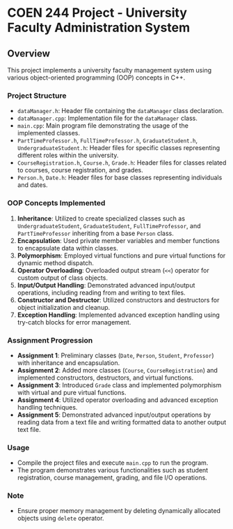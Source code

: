 # COEN 244 Project - University Faculty Administration System

## Overview
This project implements a university faculty management system using various object-oriented programming (OOP) concepts in C++.

### Project Structure
- `dataManager.h`: Header file containing the `dataManager` class declaration.
- `dataManager.cpp`: Implementation file for the `dataManager` class.
- `main.cpp`: Main program file demonstrating the usage of the implemented classes.
- `PartTimeProfessor.h`, `FullTimeProfessor.h`, `GraduateStudent.h`, `UndergraduateStudent.h`: Header files for specific classes representing different roles within the university.
- `CourseRegistration.h`, `Course.h`, `Grade.h`: Header files for classes related to courses, course registration, and grades.
- `Person.h`, `Date.h`: Header files for base classes representing individuals and dates.

### OOP Concepts Implemented
1. **Inheritance**: Utilized to create specialized classes such as `UndergraduateStudent`, `GraduateStudent`, `FullTimeProfessor`, and `PartTimeProfessor` inheriting from a base `Person` class.
2. **Encapsulation**: Used private member variables and member functions to encapsulate data within classes.
3. **Polymorphism**: Employed virtual functions and pure virtual functions for dynamic method dispatch.
4. **Operator Overloading**: Overloaded output stream (`<<`) operator for custom output of class objects.
5. **Input/Output Handling**: Demonstrated advanced input/output operations, including reading from and writing to text files.
6. **Constructor and Destructor**: Utilized constructors and destructors for object initialization and cleanup.
7. **Exception Handling**: Implemented advanced exception handling using try-catch blocks for error management.

### Assignment Progression
- **Assignment 1**: Preliminary classes (`Date`, `Person`, `Student`, `Professor`) with inheritance and encapsulation.
- **Assignment 2**: Added more classes (`Course`, `CourseRegistration`) and implemented constructors, destructors, and virtual functions.
- **Assignment 3**: Introduced `Grade` class and implemented polymorphism with virtual and pure virtual functions.
- **Assignment 4**: Utilized operator overloading and advanced exception handling techniques.
- **Assignment 5**: Demonstrated advanced input/output operations by reading data from a text file and writing formatted data to another output text file.

### Usage
- Compile the project files and execute `main.cpp` to run the program.
- The program demonstrates various functionalities such as student registration, course management, grading, and file I/O operations.

### Note
- Ensure proper memory management by deleting dynamically allocated objects using `delete` operator.


